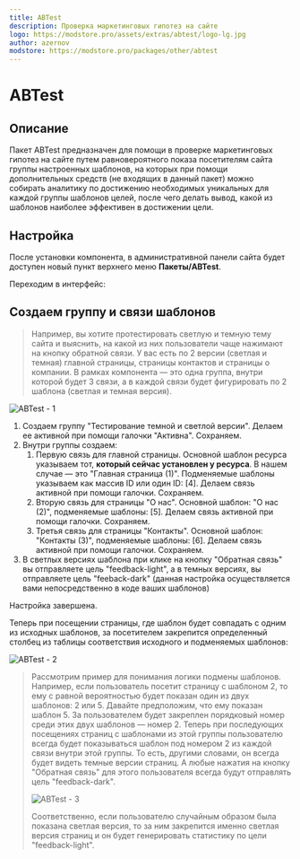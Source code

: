 ```yaml
---
title: ABTest
description: Проверка маркетинговых гипотез на сайте
logo: https://modstore.pro/assets/extras/abtest/logo-lg.jpg
author: azernov
modstore: https://modstore.pro/packages/other/abtest
---
```

# ABTest

## Описание

Пакет ABTest предназначен для помощи в проверке маркетинговых гипотез на сайте путем равновероятного показа посетителям сайта группы настроенных шаблонов, на которых при помощи дополнительных средств (не входящих в данный пакет) можно собирать аналитику по достижению необходимых уникальных для каждой группы шаблонов целей, после чего делать вывод, какой из шаблонов наиболее эффективен в достижении цели.

## Настройка

После установки компонента, в административной панели сайта будет доступен новый пункт верхнего меню **Пакеты/ABTest**.

Переходим в интерфейс:

## Создаем группу и связи шаблонов

> Например, вы хотите протестировать светлую и темную тему сайта и выяснить, на какой из них пользователи чаще нажимают на кнопку обратной связи. У вас есть по 2 версии (светлая и темная) главной страницы, страницы контактов и страницы о компании. В рамках компонента — это одна группа, внутри которой будет 3 связи, а в каждой связи будет фигурировать по 2 шаблона (светлая и темная версия).

![ABTest - 1](https://file.modx.pro/files/1/d/b/1dba6c27b7e4b7871bbc00d34dcfef01.jpg)

1. Создаем группу "Тестирование темной и светлой версии". Делаем ее активной при помощи галочки "Активна". Сохраняем.
2. Внутри группы создаем:
    1. Первую связь для главной страницы. Основной шаблон ресурса указываем тот, **который сейчас установлен у ресурса**. В нашем случае — это "Главная страница (1)". Подменяемые шаблоны указываем как массив ID или один ID: \[4\]. Делаем связь активной при помощи галочки. Сохраняем.
    2. Вторую связь для страницы "О нас". Основной шаблон: "О нас (2)", подменяемые шаблоны: \[5\]. Делаем связь активной при помощи галочки. Сохраняем.
    3. Третья связь для страницы "Контакты". Основной шаблон: "Контакты (3)", подменяемые шаблоны: \[6\]. Делаем связь активной при помощи галочки. Сохраняем.
3. В светлых версиях шаблона при клике на кнопку "Обратная связь" вы отправляете цель "feedback-light", а в темных версиях, вы отправляете цель "feeback-dark" (данная настройка осуществляется вами непосредственно в коде ваших шаблонов)

Настройка завершена.

Теперь при посещении страницы, где шаблон будет совпадать с одним из исходных шаблонов, за посетителем закрепится определенный столбец из таблицы соответствия исходного и подменяемых шаблонов:

![ABTest - 2](https://file.modx.pro/files/6/d/e/6de00c84bde30b71881580acfe1170a0.jpg)

> Рассмотрим пример для понимания логики подмены шаблонов. Например, если пользователь посетит страницу с шаблоном 2, то ему с равной вероятностью будет показан один из двух шаблонов: 2 или 5. Давайте предположим, что ему показан шаблон 5. За пользователем будет закреплен порядковый номер среди этих двух шаблонов — номер 2. Теперь при последующих посещениях страниц с шаблонами из этой группы пользователю всегда будет показываться шаблон под номером 2 из каждой связи внутри этой группы. То есть, другими словами, он всегда будет видеть темные версии страниц. А любые нажатия на кнопку "Обратная связь" для этого пользователя всегда будут отправлять цель "feedback-dark".
>
> ![ABTest - 3](https://file.modx.pro/files/d/5/3/d538b9d7be764af23f393a852b6c0496.jpg)
>
> Соответственно, если пользователю случайным образом была показана светлая версия, то за ним закрепится именно светлая версия страниц и он будет генерировать статистику по цели "feedback-light".
